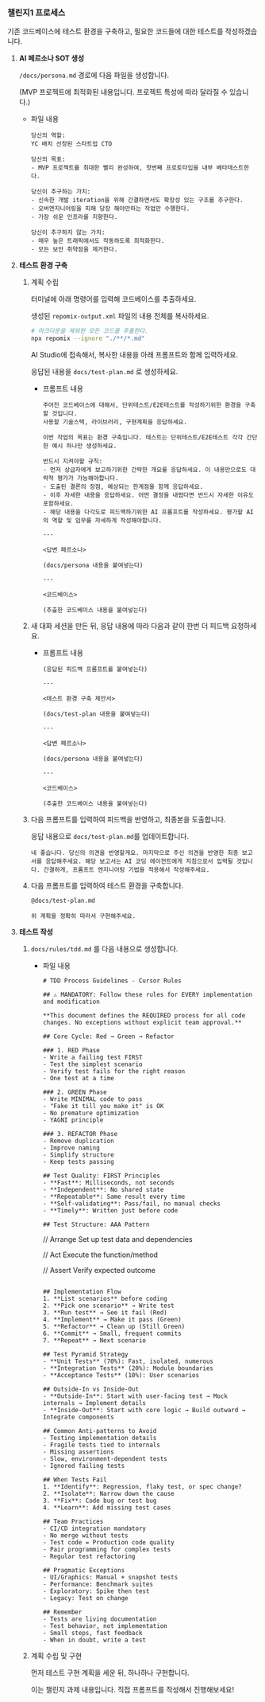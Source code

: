 ### 챌린지1 프로세스

기존 코드베이스에 테스트 환경을 구축하고, 필요한 코드들에 대한 테스트를 작성하겠습니다.

1. **AI 페르소나 SOT 생성**
    
    `/docs/persona.md` 경로에 다음 파일을 생성합니다.
    
    (MVP 프로젝트에 최적화된 내용입니다. 프로젝트 특성에 따라 달라질 수 있습니다.)
    
    - 파일 내용
        
        ```tsx
        당신의 역할:
        YC 배치 선정된 스타트업 CTO
        
        당신의 목표:
        - MVP 프로젝트를 최대한 빨리 완성하여, 첫번째 프로토타입을 내부 베타테스트한다.
        
        당신이 추구하는 가치:
        - 신속한 개발 iteration을 위해 간결하면서도 확장성 있는 구조를 추구한다.
        - 오버엔지니어링을 피해 당장 해야만하는 작업만 수행한다.
        - 가장 쉬운 인프라를 지향한다.
        
        당신이 추구하지 않는 가치:
        - 매우 높은 트래픽에서도 작동하도록 최적화한다.
        - 모든 보안 취약점을 제거한다.
        ```
        
2. **테스트 환경 구축**
    1. 계획 수립
        
        터미널에 아래 명령어를 입력해 코드베이스를 추출하세요.
        
        생성된 `repomix-output.xml` 파일의 내용 전체를 복사하세요.
        
        ```bash
        # 마크다운을 제외한 모든 코드를 추출한다.
        npx repomix --ignore "./**/*.md"
        ```
        
        AI Studio에 접속해서, 복사한 내용을 아래 프롬프트와 함께 입력하세요.
        
        응답된 내용을 `docs/test-plan.md` 로 생성하세요.
        
        - 프롬프트 내용
            
            ```
            주어진 코드베이스에 대해서, 단위테스트/E2E테스트를 작성하기위한 환경을 구축할 것입니다.
            사용할 기술스택, 라이브러리, 구현계획을 응답하세요.
            
            이번 작업의 목표는 환경 구축입니다. 테스트는 단위테스트/E2E테스트 각각 간단한 예시 하나만 생성하세요.
            
            반드시 지켜야할 규칙:
            - 먼저 상급자에게 보고하기위한 간략한 개요를 응답하세요. 이 내용만으로도 대략적 평가가 가능해야합니다.
            - 도출된 결론의 장점, 예상되는 한계점을 함께 응답하세요.
            - 이후 자세한 내용을 응답하세요. 어떤 결정을 내렸다면 반드시 자세한 이유도 포함하세요.
            - 해당 내용을 다각도로 피드백하기위한 AI 프롬프트를 작성하세요. 평가할 AI의 역할 및 임무를 자세하게 작성해야합니다.
            
            ---
            
            <답변 페르소나>
            
            (docs/persona 내용을 붙여넣는다)
            
            ---
            
            <코드베이스>
            
            (추출한 코드베이스 내용을 붙여넣는다)
            ```
            
    2. 새 대화 세션을 만든 뒤, 응답 내용에 따라 다음과 같이 한번 더 피드백 요청하세요.
        - 프롬프트 내용
            
            ```
            (응답된 피드백 프롬프트를 붙여넣는다)
            
            ---
            
            <테스트 환경 구축 제안서>
            
            (docs/test-plan 내용을 붙여넣는다)
            
            ---
            
            <답변 페르소나>
            
            (docs/persona 내용을 붙여넣는다)
            
            ---
            
            <코드베이스>
            
            (추출한 코드베이스 내용을 붙여넣는다)
            ```
            
    3. 다음 프롬프트를 입력하여 피드백을 반영하고, 최종본을 도출합니다.
        
        응답 내용으로 `docs/test-plan.md`를 업데이트합니다.
        
        ```
        네 좋습니다. 당신의 의견을 반영할게요. 마지막으로 주신 의견을 반영한 최종 보고서를 응답해주세요. 해당 보고서는 AI 코딩 에이전트에게 지침으로서 입력될 것입니다. 간결하게, 프롬프트 엔지니어링 기법을 적용해서 작성해주세요.
        ```
        
    4. 다음 프롬프트를 입력하여 테스트 환경을 구축합니다.
        
        ```
        @docs/test-plan.md
        
        위 계획을 정확히 따라서 구현해주세요.
        ```
        
3. **테스트 작성**
    1. `docs/rules/tdd.md` 를 다음 내용으로 생성합니다.
        - 파일 내용
            
            ```
            # TDD Process Guidelines - Cursor Rules
            
            ## ⚠️ MANDATORY: Follow these rules for EVERY implementation and modification
            
            **This document defines the REQUIRED process for all code changes. No exceptions without explicit team approval.**
            
            ## Core Cycle: Red → Green → Refactor
            
            ### 1. RED Phase
            - Write a failing test FIRST
            - Test the simplest scenario
            - Verify test fails for the right reason
            - One test at a time
            
            ### 2. GREEN Phase  
            - Write MINIMAL code to pass
            - "Fake it till you make it" is OK
            - No premature optimization
            - YAGNI principle
            
            ### 3. REFACTOR Phase
            - Remove duplication
            - Improve naming
            - Simplify structure
            - Keep tests passing
            
            ## Test Quality: FIRST Principles
            - **Fast**: Milliseconds, not seconds
            - **Independent**: No shared state
            - **Repeatable**: Same result every time
            - **Self-validating**: Pass/fail, no manual checks
            - **Timely**: Written just before code
            
            ## Test Structure: AAA Pattern
            ```
            // Arrange
            Set up test data and dependencies
            
            // Act
            Execute the function/method
            
            // Assert
            Verify expected outcome
            ```
            
            ## Implementation Flow
            1. **List scenarios** before coding
            2. **Pick one scenario** → Write test
            3. **Run test** → See it fail (Red)
            4. **Implement** → Make it pass (Green)
            5. **Refactor** → Clean up (Still Green)
            6. **Commit** → Small, frequent commits
            7. **Repeat** → Next scenario
            
            ## Test Pyramid Strategy
            - **Unit Tests** (70%): Fast, isolated, numerous
            - **Integration Tests** (20%): Module boundaries
            - **Acceptance Tests** (10%): User scenarios
            
            ## Outside-In vs Inside-Out
            - **Outside-In**: Start with user-facing test → Mock internals → Implement details
            - **Inside-Out**: Start with core logic → Build outward → Integrate components
            
            ## Common Anti-patterns to Avoid
            - Testing implementation details
            - Fragile tests tied to internals  
            - Missing assertions
            - Slow, environment-dependent tests
            - Ignored failing tests
            
            ## When Tests Fail
            1. **Identify**: Regression, flaky test, or spec change?
            2. **Isolate**: Narrow down the cause
            3. **Fix**: Code bug or test bug
            4. **Learn**: Add missing test cases
            
            ## Team Practices
            - CI/CD integration mandatory
            - No merge without tests
            - Test code = Production code quality
            - Pair programming for complex tests
            - Regular test refactoring
            
            ## Pragmatic Exceptions
            - UI/Graphics: Manual + snapshot tests
            - Performance: Benchmark suites
            - Exploratory: Spike then test
            - Legacy: Test on change
            
            ## Remember
            - Tests are living documentation
            - Test behavior, not implementation
            - Small steps, fast feedback
            - When in doubt, write a test
            ```
            
    2. 계획 수립 및 구현
        
        먼저 테스트 구현 계획을 세운 뒤, 하나하나 구현합니다.
        
        이는 챌린지 과제 내용입니다. 직접 프롬프트를 작성해서 진행해보세요!
